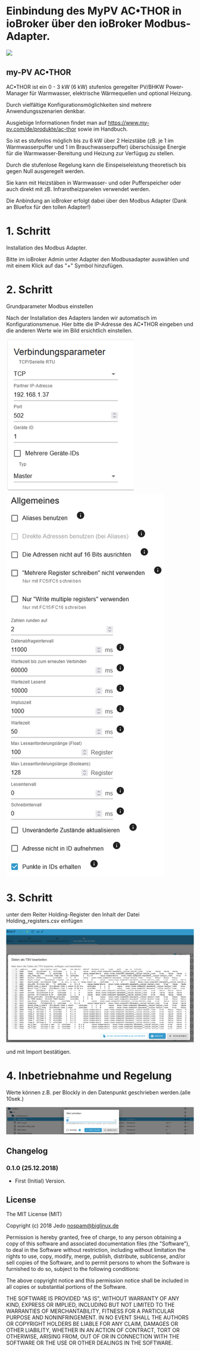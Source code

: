 # Einbindung des MyPV AC•THOR in ioBroker über den ioBroker Modbus-Adapter. #

<img src="https://user-images.githubusercontent.com/819464/50492875-5e5b9b00-0a1a-11e9-8808-5a3a764bc999.jpg"></img>

## my-PV AC•THOR ##

AC•THOR ist ein 0 - 3 kW (6 kW) stufenlos geregelter PV/BHKW Power-Manager für
Warmwasser, elektrische Wärmequellen und optional Heizung.

Durch vielfältige Konfigurationsmöglichkeiten sind mehrere Anwendungsszenarien denkbar.

Ausgiebige Informationen findet man auf https://www.my-pv.com/de/produkte/ac-thor sowie im Handbuch.

So ist es stufenlos möglich bis zu 6 kW über 2 Heizstäbe (zB. je 1 im Warmwasserpuffer und 1 im Brauchwasserpuffer) überschüssige Energie für die Warmwasser-Bereitung und Heizung
zur Verfügug zu stellen.

Durch die stufenlose Regelung kann die Einspeiseleistung theoretisch bis gegen Null ausgeregelt werden.

Sie kann mit Heizstäben in Warmwasser- und oder Pufferspeicher oder auch direkt mit zB. Infrarotheizpanelen verwendet werden.


Die Anbindung an ioBroker erfolgt dabei über den Modbus Adapter
(Dank an Bluefox für den tollen Adapter!)

# 1. Schritt

  Installation des Modbus Adapter.

  Bitte im ioBroker Admin unter Adapter den Modbusadapter auswählen und mit einem Klick auf das "+" Symbol hinzufügen.

# 2. Schritt

  Grundparameter Modbus einstellen

  Nach der Installation des Adapters landen wir automatisch im Konfigurationsmenue.
  Hier bitte die IP-Adresse des AC•THOR eingeben und die anderen Werte wie im Bild ersichtlich einstellen.

  <img src="https://github.com/da-Jimbo/ioBroker.AC-THOR/blob/master/Parameter1.png"></img><img src="https://github.com/da-Jimbo/ioBroker.AC-THOR/blob/master/Parameter2.png"></img>

# 3. Schritt

   unter dem Reiter Holding-Register den Inhalt der Datei Holding_registers.csv einfügen
   
   <img src="https://github.com/da-Jimbo/ioBroker.AC-THOR/blob/master/TSV.png"></img>

  und mit Import bestätigen.


# 4. Inbetriebnahme und Regelung

Werte können z.B. per Blockly in den Datenpunkt geschrieben werden.(alle 10sek.)

<img src="https://github.com/da-Jimbo/ioBroker.AC-THOR/blob/master/Wertschreiben.png"></img>






## Changelog

  ### 0.1.0 (25.12.2018)
* First (Initial) Version.


## License
The MIT License (MIT)

Copyright (c) 2018 Jedo <nospam@biglinux.de>

Permission is hereby granted, free of charge, to any person obtaining a copy
of this software and associated documentation files (the "Software"), to deal
in the Software without restriction, including without limitation the rights
to use, copy, modify, merge, publish, distribute, sublicense, and/or sell
copies of the Software, and to permit persons to whom the Software is
furnished to do so, subject to the following conditions:

The above copyright notice and this permission notice shall be included in
all copies or substantial portions of the Software.

THE SOFTWARE IS PROVIDED "AS IS", WITHOUT WARRANTY OF ANY KIND, EXPRESS OR
IMPLIED, INCLUDING BUT NOT LIMITED TO THE WARRANTIES OF MERCHANTABILITY,
FITNESS FOR A PARTICULAR PURPOSE AND NONINFRINGEMENT. IN NO EVENT SHALL THE
AUTHORS OR COPYRIGHT HOLDERS BE LIABLE FOR ANY CLAIM, DAMAGES OR OTHER
LIABILITY, WHETHER IN AN ACTION OF CONTRACT, TORT OR OTHERWISE, ARISING FROM,
OUT OF OR IN CONNECTION WITH THE SOFTWARE OR THE USE OR OTHER DEALINGS IN
THE SOFTWARE.
